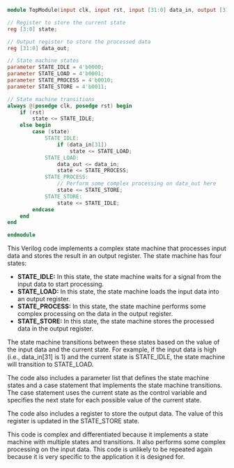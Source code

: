 ```verilog
module TopModule(input clk, input rst, input [31:0] data_in, output [31:0] data_out);

// Register to store the current state
reg [3:0] state;

// Output register to store the processed data
reg [31:0] data_out;

// State machine states
parameter STATE_IDLE = 4'b0000;
parameter STATE_LOAD = 4'b0001;
parameter STATE_PROCESS = 4'b0010;
parameter STATE_STORE = 4'b0011;

// State machine transitions
always @(posedge clk, posedge rst) begin
    if (rst)
        state <= STATE_IDLE;
    else begin
        case (state)
            STATE_IDLE:
                if (data_in[31])
                    state <= STATE_LOAD;
            STATE_LOAD:
                data_out <= data_in;
                state <= STATE_PROCESS;
            STATE_PROCESS:
                // Perform some complex processing on data_out here
                state <= STATE_STORE;
            STATE_STORE:
                state <= STATE_IDLE;
        endcase
    end
end

endmodule
```

This Verilog code implements a complex state machine that processes input data and stores the result in an output register. The state machine has four states:

* **STATE_IDLE:** In this state, the state machine waits for a signal from the input data to start processing.
* **STATE_LOAD:** In this state, the state machine loads the input data into an output register.
* **STATE_PROCESS:** In this state, the state machine performs some complex processing on the data in the output register.
* **STATE_STORE:** In this state, the state machine stores the processed data in the output register.

The state machine transitions between these states based on the value of the input data and the current state. For example, if the input data is high (i.e., data_in[31] is 1) and the current state is STATE_IDLE, the state machine will transition to STATE_LOAD.

The code also includes a parameter list that defines the state machine states and a case statement that implements the state machine transitions. The case statement uses the current state as the control variable and specifies the next state for each possible value of the current state.

The code also includes a register to store the output data. The value of this register is updated in the STATE_STORE state.

This code is complex and differentiated because it implements a state machine with multiple states and transitions. It also performs some complex processing on the input data. This code is unlikely to be repeated again because it is very specific to the application it is designed for.